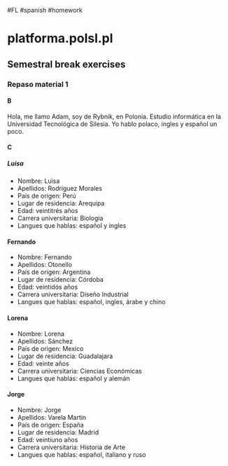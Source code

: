 #FL #spanish #homework 

# platforma.polsl.pl
## Semestral break exercises
### Repaso material 1
#### B
Hola, me llamo Adam, soy de Rybnik, en Polonia. Estudio informática en la Universidad Tecnológica de Silesia. Yo hablo polaco, ingles y español un poco. 

#### C
##### Luisa
- Nombre: Luisa
- Apellidos: Rodríguez Morales
- País de origen: Perú
- Lugar de residencia: Arequipa
- Edad: veintitrés años
- Carrera universitaria: Biologia
- Langues que hablas: español y ingles

#### Fernando
- Nombre: Fernando
- Apellidos: Otonello
- País de origen: Argentina
- Lugar de residencia: Córdoba
- Edad: veintidós años
- Carrera universitaria: Diseño Industrial
- Langues que hablas: español, ingles, árabe y chino

#### Lorena
- Nombre: Lorena
- Apellidos: Sánchez
- País de origen: Mexico
- Lugar de residencia: Guadalajara
- Edad: veinte años
- Carrera universitaria: Ciencias Económicas
- Langues que hablas: español y alemán

#### Jorge
- Nombre: Jorge
- Apellidos: Varela Martin
- País de origen: España
- Lugar de residencia: Madrid
- Edad: veintiuno años
- Carrera universitaria: Historia de Arte 
- Langues que hablas: español, italiano y ruso